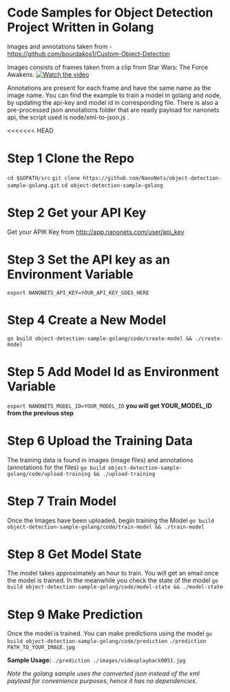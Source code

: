 # Code Samples for Object Detection Project Written in Golang

Images and annotations taken from - https://github.com/bourdakos1/Custom-Object-Detection

Images consists of frames taken from a clip from Star Wars: The Force Awakens.
[![Watch the video](https://github.com/bourdakos1/Custom-Object-Detection/raw/master/screenshots/starwars_small.gif)](https://www.youtube.com/watch?v=xW2hpkoaIiM)

Annotations are present for each frame and have the same name as the image name. You can find the example to train a model in golang and node, by updating the api-key and model id in corresponding file. There is also a pre-processed json annotations folder that are ready payload for nanonets api, the script used is node/xml-to-json.js .


<<<<<<< HEAD
# Step 1 Clone the Repo
`cd $GOPATH/src`
`git clone https://github.com/NanoNets/object-detection-sample-golang.git`
`cd object-detection-sample-golang`

# Step 2 Get your API Key
Get your APIK Key from http://app.nanonets.com/user/api_key

# Step 3 Set the API key as an Environment Variable
`export NANONETS_API_KEY=YOUR_API_KEY_GOES_HERE`

# Step 4 Create a New Model
`go build object-detection-sample-golang/code/create-model && ./create-model`

# Step 5 Add Model Id as Environment Variable
`export NANONETS_MODEL_ID=YOUR_MODEL_ID`
 **you will get YOUR_MODEL_ID from the previous step**

# Step 6 Upload the Training Data
The training data is found in images (image files) and annotations (annotations for the files)
`go build object-detection-sample-golang/code/upload-training && ./upload-training`

# Step 7 Train Model
Once the Images have been uploaded, begin training the Model
`go build object-detection-sample-golang/code/train-model && ./train-model`

# Step 8 Get Model State
The model takes approximately an hour to train. You will get an email once the model is trained. In the meanwhile you check the state of the model
`go build object-detection-sample-golang/code/model-state && ./model-state`

# Step 9 Make Prediction
Once the model is trained. You can make predictions using the model
`go build object-detection-sample-golang/code/prediction`
`./prediction PATH_TO_YOUR_IMAGE.jpg`

**Sample Usage:**
`./prediction ./images/videoplayback0051.jpg`



*Note the golang sample uses the comverted json instead of the xml payload for convenience purposes, hence it has no dependencies.*